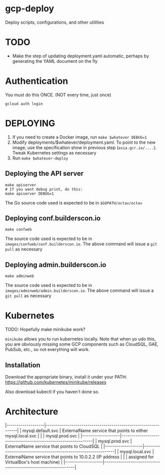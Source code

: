 # gcp-deploy

Deploy scripts, configurations, and other utilities

# TODO

* Make the step of updating deployment.yaml automatic, perhaps by generating the YAML document on the fly

# Authentication

You must do this ONCE. (NOT every time, just once)

```
gcloud auth login
```

# DEPLOYING

1. If you need to create a Docker image, run `make $whatever DEBUG=1`
2. Modify deployments/$whatever/deployment.yaml. To point to the new image, use the specification show in previous step (`asia.gcr.io/....`). Tweak Kubernetes settings as necessary
3. Run `make $whatever-deploy`

## Deploying the API server

```shell
make apiserver
# If you want debug print, do this:
make apiserver DEBUG=1
```

The Go source code used is expected to be in `$GOPATH/octav/octav`

## Deploying conf.builderscon.io

```shell
make confweb
```

The source code used is expected to be in `images/confweb/conf.builderscon.io`. The above command will issue a `git pull` as necessary

## Deploying admin.builderscon.io

```shell
make adminweb
```

The source code used is expected to be in `images/adminweb/admin.builderscon.io`. The above command will issue a `git pull` as necessary

# Kubernetes

TODO: Hopefully make minikube work?

`minikube` allows you to run kubernetes locally. Note that when yo udo this,
you are obviously missing some GCP components such as CloudSQL, GAE, 
PubSub, etc., so not everything will work.

## Installation

Download the appropriate binary, install it under your PATH: https://github.com/kubernetes/minikube/releases

Also download kubectl if you haven't done so.

# Architecture

|-------------------|---------------------------------------------------------------|
| mysql.default.svc | ExternalName service that points to either mysql.local.svc    |
|                   | mysql.prod.svc                                                |
|-------------------|---------------------------------------------------------------|
| mysql.prod.svc    | ExternalName service that points to CloudSQL                  |
|-------------------|---------------------------------------------------------------|
| mysql.local.svc   | ExternalName service that points to 10.0.2.2 (IP address      |
|                   | assigned for VirtualBox's host machine)                       |
|-------------------|---------------------------------------------------------------|
